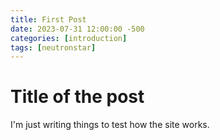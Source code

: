 ```yaml
---
title: First Post
date: 2023-07-31 12:00:00 -500
categories: [introduction]
tags: [neutronstar]
---
```


# Title of the post
I'm just writing things to test how the site works.